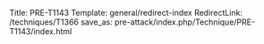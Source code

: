 Title: PRE-T1143
Template: general/redirect-index
RedirectLink: /techniques/T1366
save_as: pre-attack/index.php/Technique/PRE-T1143/index.html
